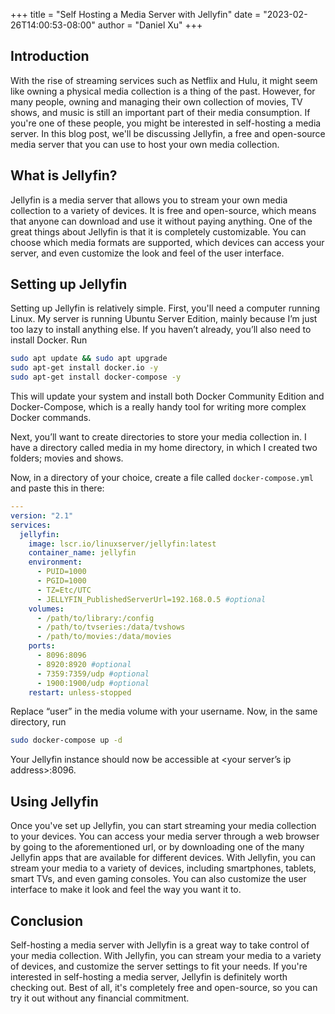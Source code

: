 +++
title = "Self Hosting a Media Server with Jellyfin"
date = "2023-02-26T14:00:53-08:00"
author = "Daniel Xu"
+++

## Introduction

With the rise of streaming services such as Netflix and Hulu, it might seem like owning a physical media collection is a thing of the past. However, for many people, owning and managing their own collection of movies, TV shows, and music is still an important part of their media consumption. If you're one of these people, you might be interested in self-hosting a media server. In this blog post, we'll be discussing Jellyfin, a free and open-source media server that you can use to host your own media collection.

## What is Jellyfin?

Jellyfin is a media server that allows you to stream your own media collection to a variety of devices. It is free and open-source, which means that anyone can download and use it without paying anything. One of the great things about Jellyfin is that it is completely customizable. You can choose which media formats are supported, which devices can access your server, and even customize the look and feel of the user interface.

## Setting up Jellyfin

Setting up Jellyfin is relatively simple. First, you'll need a computer running Linux. My server is running Ubuntu Server Edition, mainly because I’m just too lazy to install anything else. If you haven’t already, you’ll also need to install Docker. Run

```bash
sudo apt update && sudo apt upgrade
sudo apt-get install docker.io -y
sudo apt-get install docker-compose -y
```

This will update your system and install both Docker Community Edition and Docker-Compose, which is a really handy tool for writing more complex Docker commands.

Next, you’ll want to create directories to store your media collection in. I have a directory called media in my home directory, in which I created two folders; movies and shows.

Now, in a directory of your choice, create a file called `docker-compose.yml` and paste this in there:

```yaml
---
version: "2.1"
services:
  jellyfin:
    image: lscr.io/linuxserver/jellyfin:latest
    container_name: jellyfin
    environment:
      - PUID=1000
      - PGID=1000
      - TZ=Etc/UTC
      - JELLYFIN_PublishedServerUrl=192.168.0.5 #optional
    volumes:
      - /path/to/library:/config
      - /path/to/tvseries:/data/tvshows
      - /path/to/movies:/data/movies
    ports:
      - 8096:8096
      - 8920:8920 #optional
      - 7359:7359/udp #optional
      - 1900:1900/udp #optional
    restart: unless-stopped    
```

Replace “user” in the media volume with your username. Now, in the same directory, run 

```bash
sudo docker-compose up -d
```

Your Jellyfin instance should now be accessible at <your server’s ip address>:8096.

## Using Jellyfin

Once you've set up Jellyfin, you can start streaming your media collection to your devices. You can access your media server through a web browser by going to the aforementioned url, or by downloading one of the many Jellyfin apps that are available for different devices. With Jellyfin, you can stream your media to a variety of devices, including smartphones, tablets, smart TVs, and even gaming consoles. You can also customize the user interface to make it look and feel the way you want it to.

## Conclusion

Self-hosting a media server with Jellyfin is a great way to take control of your media collection. With Jellyfin, you can stream your media to a variety of devices, and customize the server settings to fit your needs. If you're interested in self-hosting a media server, Jellyfin is definitely worth checking out. Best of all, it's completely free and open-source, so you can try it out without any financial commitment.
